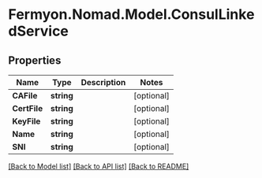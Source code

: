 # Fermyon.Nomad.Model.ConsulLinkedService

## Properties

Name | Type | Description | Notes
------------ | ------------- | ------------- | -------------
**CAFile** | **string** |  | [optional] 
**CertFile** | **string** |  | [optional] 
**KeyFile** | **string** |  | [optional] 
**Name** | **string** |  | [optional] 
**SNI** | **string** |  | [optional] 

[[Back to Model list]](../README.md#documentation-for-models) [[Back to API list]](../README.md#documentation-for-api-endpoints) [[Back to README]](../README.md)

